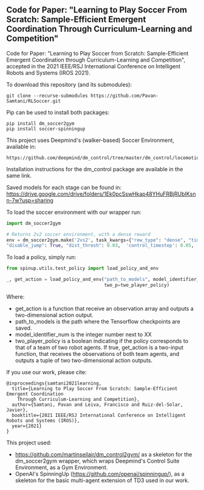 ## Code for Paper: "Learning to Play Soccer From Scratch: Sample-Efficient Emergent Coordination Through Curriculum-Learning and Competition"


Code for Paper: "Learning to Play Soccer from Scratch: Sample-Efficient Emergent
Coordination through Curriculum-Learning and Competition", accepted in the 2021
IEEE/RSJ International Conference on Intelligent Robots and Systems (IROS 2021).


To download this repository (and its submodules):

```shell
git clone --recurse-submodules https://github.com/Pavan-Samtani/RLSoccer.git
```

Pip can be used to install both packages:

```shell
pip install dm_soccer2gym
pip install soccer-spinningup
```

This project uses Deepmind's (walker-based) Soccer Environment, available in:

```
https://github.com/deepmind/dm_control/tree/master/dm_control/locomotion/soccer
```

Installation instructions for the dm_control package are available in the same
link.

Saved models for each stage can be found in: https://drive.google.com/drive/folders/1Ek0pcSswHkap48YHuFRBjRUbIKsnn-7w?usp=sharing

To load the soccer environment with our wrapper run:

```python
import dm_soccer2gym

# Returns 2v2 soccer environment, with a dense reward
env = dm_soccer2gym.make('2vs2', task_kwargs={"rew_type": "dense", "time_limit": 45.,
"disable_jump": True, "dist_thresh": 0.03,  'control_timestep': 0.05, 'observables': 'all'})

```

To load a policy, simply run:

```python
from spinup.utils.test_policy import load_policy_and_env

_, get_action = load_policy_and_env("path_to_models", model_identifier_num,
                                    two_p=two_player_policy)
```

Where:
- get_action is a function that receive an observation array and outputs a
two-dimensional action output.
- path_to_models is the path where the Tensorflow checkpoints are saved.
- model_identifier_num is the integer number next to XX
- two_player_policy is a boolean indicating if the policy corresponds to that
of a team of two robot agents. If true, get_action is a two-input function, that
receives the observations of both team agents, and outputs a tuple of two
two-dimensional action outputs.

If you use our work, please cite:

```
@inproceedings{samtani2021learning,
  title={Learning to Play Soccer From Scratch: Sample-Efficient Emergent Coordination
    Through Curriculum-Learning and Competition},
  author={Samtani, Pavan and Leiva, Francisco and Ruiz-del-Solar, Javier},
  booktitle={2021 IEEE/RSJ International Conference on Intelligent Robots and Systems (IROS)},
  year={2021}
}
```

This project used:

- https://github.com/martinseilair/dm_control2gym/ as a skeleton for the
dm_soccer2gym wrapper, which wraps Deepmind's Control Suite Environment, as a
Gym Environment.
- OpenAI's SpinningUp (https://github.com/openai/spinningup/), as a skeleton for
the basic multi-agent extension of TD3 used in our work.
